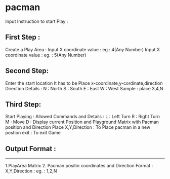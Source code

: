 # pacman
Input Instruction to start Play :


First Step :
-----------------------
Create a Play Area :
Input X coordinate value :  eg : 4(Any Number)
Input X coordinate value :  eg. : 5(Any Number)

Second Step:
-----------------------
Enter the start location
It has to be Place x-coordinate,y-cordinate,direction
Direction Details :
N : North
S : South
E : East
W : West
Sample : place 3,4,N


Third Step:
------------------------
Start Playing :
Allowed Commands and Details :
L : Left Turn
R : Right Turn
M : Move
D : Display current Position and Playground Matrix with Pacman position and Direction
Place X,Y,Direction : To Place pacman in a new postion
exit : To exit Game


Output Format :
---------------------------
---------------------------
1.PlayArea Matrix
2. Pacman positin coordinates and Direction
   Format : X,Y,Direction : eg. : 1,2,N
